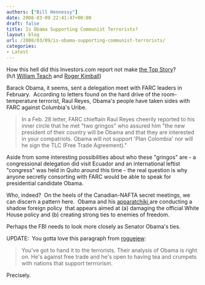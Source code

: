 ```yaml
---
authors: ["Bill Hennessy"]
date: 2008-03-09 22:41:47+00:00
draft: false
title: Is Obama Supporting Communist Terrorists?
layout: blog
url: /2008/03/09/is-obama-supporting-communist-terrorists/
categories:
- Latest
---
```


How this hell did this Investors.com report not make [the Top Story](https://www.investors.com/editorial/editorialcontent.asp?secid=1501&status=article&id=289786626246641)?  (h/t [William Teach](https://www.rightwingnews.com/mt331/2008/03/grey_lady_is_just_wondering_ab.php) and [Roger Kimball](https://pajamasmedia.com/xpress/rogerkimball/2008/03/08/why_is_john_mccains_non_affair.php))

Barack Obama, it seems, sent a delegation meet with FARC leaders in February.  According to letters found on the hard drive of the room-temperature terrorist, Raul Reyes, Obama's people have taken sides with FARC against Columbia's Uribe.


> In a Feb. 28 letter, FARC chieftain Raul Reyes cheerily reported to his inner circle that he met "two gringos" who assured him "the new president of their country will be Obama and that they are interested in your compatriots. Obama will not support 'Plan Colombia' nor will he sign the TLC (Free Trade Agreement)."

Aside from some interesting possibilities about who these "gringos" are - a congressional delegation did visit Ecuador and an international leftist "congress" was held in Quito around this time - the real question is why anyone secretly consorting with FARC would be able to speak for presidential candidate Obama.


Who, indeed?  On the heels of the Canadian-NAFTA secret meetings, we can discern a pattern here.  Obama and his [apparatchiki ](https://en.wikipedia.org/wiki/Apparatchik)are conducting a shadow foreign policy  that appears aimed at (a) damaging the official White House policy and (b) creating strong ties to enemies of freedom. 

Perhaps the FBI needs to look more closely as Senator Obama's ties. 

UPDATE:  You gotta love this paragraph from [roguejew](https://roguejew.wordpress.com/2008/03/06/south-american-terrorists-farc-love-barack-hussein-obama/):


> You've got to hand it to the terrorists. Their analysis of Obama is right on. He's against free trade and he's open to having tea and crumpets with nations that support terrrorism.


Precisely.
